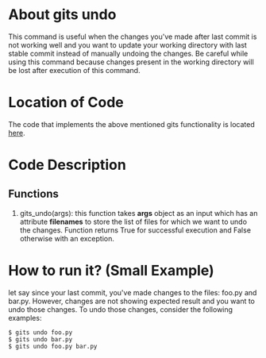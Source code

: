 # About gits undo
This command is useful when the changes you've made after last commit is not working well and you want to update your working directory with last stable commit instead of manually undoing the changes.
Be careful while using this command because changes present in the working directory will be lost after execution of this command.

# Location of Code
The code that implements the above mentioned gits functionality is located [here](https://github.com/harshitpatel96/GITS/blob/master/code/gits_undo.py).

# Code Description
## Functions
1. gits_undo(args):
this function takes **args** object as an input which has an attribute **filenames** to store the list of files for which we want to undo the changes. 
Function returns True for successful execution and False otherwise with an exception.


# How to run it? (Small Example)
let say since your last commit, you've made changes to the files: foo.py and bar.py. However, changes are not showing expected result and you want to undo those changes.
To undo those changes, consider the following examples:
```
$ gits undo foo.py
$ gits undo bar.py
$ gits undo foo.py bar.py
```
